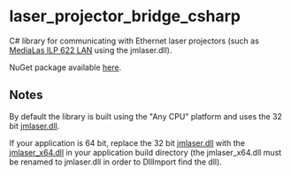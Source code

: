 # laser_projector_bridge_csharp
C# library for communicating with Ethernet laser projectors (such as [MediaLas ILP 622 LAN](http://www.medialas-industrial.de/ilp622-laserprojektor.html?&L=1) using the jmlaser.dll).

NuGet package available [here](https://www.nuget.org/packages/LaserProjectorBridge).


## Notes

By default the library is built using the "Any CPU" platform and uses the 32 bit [jmlaser.dll](LaserProjectorBridge/jmlaser.dll?raw=true).

If your application is 64 bit, replace the 32 bit [jmlaser.dll](LaserProjectorBridge/jmlaser.dll?raw=true) with the [jmlaser_x64.dll](LaserProjectorBridge/jmlaser_x64.dll?raw=true) in your application build directory (the jmlaser_x64.dll must be renamed to jmlaser.dll in order to DllImport find the dll).
